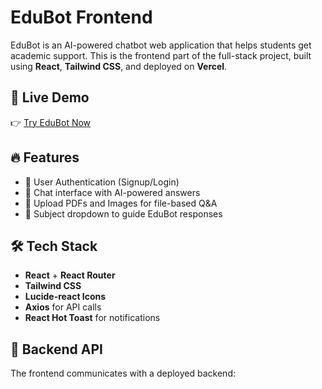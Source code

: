 # EduBot Frontend

EduBot is an AI-powered chatbot web application that helps students get academic support. This is the frontend part of the full-stack project, built using **React**, **Tailwind CSS**, and deployed on **Vercel**.

## 🚀 Live Demo

👉 [Try EduBot Now](https://https://edubot-assist.vercel.app/)

## 🔥 Features

- 👤 User Authentication (Signup/Login)
- 💬 Chat interface with AI-powered answers
- 📂 Upload PDFs and Images for file-based Q&A
- 📘 Subject dropdown to guide EduBot responses


## 🛠️ Tech Stack

- **React** + **React Router**
- **Tailwind CSS**
- **Lucide-react Icons**
- **Axios** for API calls
- **React Hot Toast** for notifications

## 🔗 Backend API

The frontend communicates with a deployed backend:
